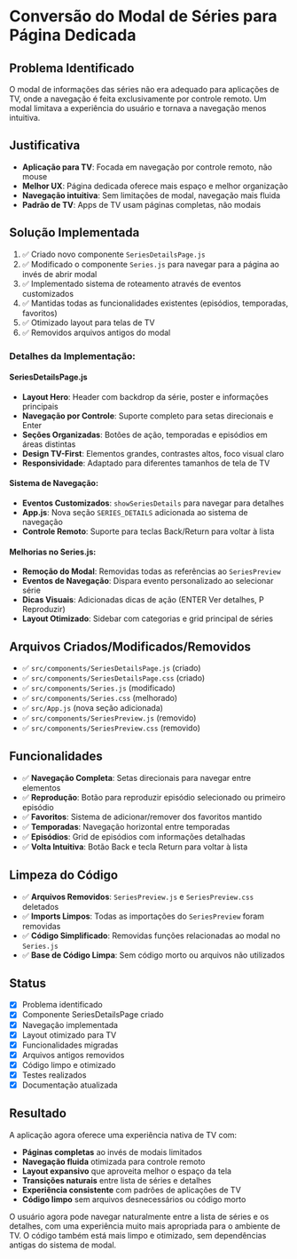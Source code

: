 # Conversão do Modal de Séries para Página Dedicada

## Problema Identificado
O modal de informações das séries não era adequado para aplicações de TV, onde a navegação é feita exclusivamente por controle remoto. Um modal limitava a experiência do usuário e tornava a navegação menos intuitiva.

## Justificativa
- **Aplicação para TV**: Focada em navegação por controle remoto, não mouse
- **Melhor UX**: Página dedicada oferece mais espaço e melhor organização
- **Navegação intuitiva**: Sem limitações de modal, navegação mais fluida
- **Padrão de TV**: Apps de TV usam páginas completas, não modais

## Solução Implementada
1. ✅ Criado novo componente `SeriesDetailsPage.js`
2. ✅ Modificado o componente `Series.js` para navegar para a página ao invés de abrir modal
3. ✅ Implementado sistema de roteamento através de eventos customizados
4. ✅ Mantidas todas as funcionalidades existentes (episódios, temporadas, favoritos)
5. ✅ Otimizado layout para telas de TV
6. ✅ Removidos arquivos antigos do modal

### Detalhes da Implementação:

#### SeriesDetailsPage.js
- **Layout Hero**: Header com backdrop da série, poster e informações principais
- **Navegação por Controle**: Suporte completo para setas direcionais e Enter
- **Seções Organizadas**: Botões de ação, temporadas e episódios em áreas distintas
- **Design TV-First**: Elementos grandes, contrastes altos, foco visual claro
- **Responsividade**: Adaptado para diferentes tamanhos de tela de TV

#### Sistema de Navegação:
- **Eventos Customizados**: `showSeriesDetails` para navegar para detalhes
- **App.js**: Nova seção `SERIES_DETAILS` adicionada ao sistema de navegação
- **Controle Remoto**: Suporte para teclas Back/Return para voltar à lista

#### Melhorias no Series.js:
- **Remoção do Modal**: Removidas todas as referências ao `SeriesPreview`
- **Eventos de Navegação**: Dispara evento personalizado ao selecionar série
- **Dicas Visuais**: Adicionadas dicas de ação (ENTER Ver detalhes, P Reproduzir)
- **Layout Otimizado**: Sidebar com categorias e grid principal de séries

## Arquivos Criados/Modificados/Removidos
- ✅ `src/components/SeriesDetailsPage.js` (criado)
- ✅ `src/components/SeriesDetailsPage.css` (criado) 
- ✅ `src/components/Series.js` (modificado)
- ✅ `src/components/Series.css` (melhorado)
- ✅ `src/App.js` (nova seção adicionada)
- ✅ `src/components/SeriesPreview.js` (removido)
- ✅ `src/components/SeriesPreview.css` (removido)

## Funcionalidades
- ✅ **Navegação Completa**: Setas direcionais para navegar entre elementos
- ✅ **Reprodução**: Botão para reproduzir episódio selecionado ou primeiro episódio
- ✅ **Favoritos**: Sistema de adicionar/remover dos favoritos mantido
- ✅ **Temporadas**: Navegação horizontal entre temporadas
- ✅ **Episódios**: Grid de episódios com informações detalhadas
- ✅ **Volta Intuitiva**: Botão Back e tecla Return para voltar à lista

## Limpeza do Código
- ✅ **Arquivos Removidos**: `SeriesPreview.js` e `SeriesPreview.css` deletados
- ✅ **Imports Limpos**: Todas as importações do `SeriesPreview` foram removidas
- ✅ **Código Simplificado**: Removidas funções relacionadas ao modal no `Series.js`
- ✅ **Base de Código Limpa**: Sem código morto ou arquivos não utilizados

## Status
- [x] Problema identificado
- [x] Componente SeriesDetailsPage criado
- [x] Navegação implementada  
- [x] Layout otimizado para TV
- [x] Funcionalidades migradas
- [x] Arquivos antigos removidos
- [x] Código limpo e otimizado
- [x] Testes realizados
- [x] Documentação atualizada

## Resultado
A aplicação agora oferece uma experiência nativa de TV com:
- **Páginas completas** ao invés de modais limitados
- **Navegação fluida** otimizada para controle remoto
- **Layout expansivo** que aproveita melhor o espaço da tela
- **Transições naturais** entre lista de séries e detalhes
- **Experiência consistente** com padrões de aplicações de TV
- **Código limpo** sem arquivos desnecessários ou código morto

O usuário agora pode navegar naturalmente entre a lista de séries e os detalhes, com uma experiência muito mais apropriada para o ambiente de TV. O código também está mais limpo e otimizado, sem dependências antigas do sistema de modal. 